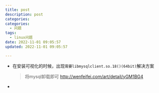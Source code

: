 ```yaml
---
title: post
description: post
categories:
categories:
  - 问题
tags:
  - linux问题
date: 2022-11-01 09:05:57
updated: 2022-11-01 09:05:57

---
```








- 在安装可视化的时候，出现```需要libmysqlclient.so.18()(64bit)```解决方案

  > 将mysql卸载即可
  > http://wenfeifei.com/art/detail/yGM1BG4

- 